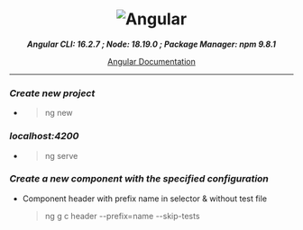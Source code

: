 <div align="center">

# ![Angular](https://img.shields.io/badge/angular-%23DD0031.svg?style=for-the-badge&logo=angular&logoColor=white)

**_Angular CLI: 16.2.7 ; Node: 18.19.0 ; Package Manager: npm 9.8.1_**

[Angular Documentation](https://angular.io/guide/cheatsheet)

---

</div>

### _Create new project_

- > ng new <name>

### _localhost:4200_

- > ng serve

### _Create a new component with the specified configuration_

- Component header with prefix name in selector & without test file
  > ng g c header --prefix=name --skip-tests
